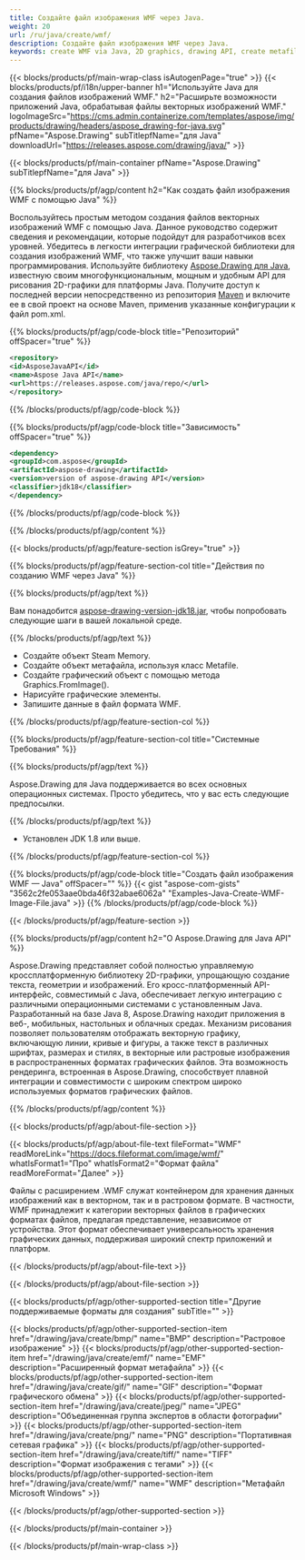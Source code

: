 ```yaml
---
title: Создайте файл изображения WMF через Java.
weight: 20
url: /ru/java/create/wmf/
description: Создайте файл изображения WMF через Java.
keywords: create WMF via Java, 2D graphics, drawing API, create metafile in Java, Drawing для Java, save WMF image file, cross-platform 2D graphic library, Metafile class, vector graphics drawing, draw line, WMF image file, Graphics file formats
---
```


{{< blocks/products/pf/main-wrap-class isAutogenPage="true" >}}
{{< blocks/products/pf/i18n/upper-banner h1="Используйте Java для создания файлов изображений WMF." h2="Расширьте возможности приложений Java, обрабатывая файлы векторных изображений WMF." logoImageSrc="https://cms.admin.containerize.com/templates/aspose/img/products/drawing/headers/aspose_drawing-for-java.svg" pfName="Aspose.Drawing" subTitlepfName="для Java" downloadUrl="https://releases.aspose.com/drawing/java/" >}}

{{< blocks/products/pf/main-container pfName="Aspose.Drawing" subTitlepfName="для Java" >}}


{{% blocks/products/pf/agp/content h2="Как создать файл изображения WMF с помощью Java" %}}

Воспользуйтесь простым методом создания файлов векторных изображений WMF с помощью Java. Данное руководство содержит сведения и рекомендации, которые подойдут для разработчиков всех уровней. Убедитесь в легкости интеграции графической библиотеки для создания изображений WMF, что также улучшит ваши навыки программирования. Используйте библиотеку [Aspose.Drawing для Java](https://products.aspose.com/drawing/java), известную своим многофункциональным, мощным и удобным API для рисования 2D-графики для платформы Java. Получите доступ к последней версии непосредственно из репозитория [Maven](https://releases.aspose.com/java/repo/com/aspose/aspose-drawing/) и включите ее в свой проект на основе Maven, применив указанные конфигурации к файл pom.xml.

{{% blocks/products/pf/agp/code-block title="Репозиторий" offSpacer="true" %}}

```xml
<repository>
<id>AsposeJavaAPI</id>
<name>Aspose Java API</name>
<url>https://releases.aspose.com/java/repo/</url>
</repository>
```

{{% /blocks/products/pf/agp/code-block %}}

{{% blocks/products/pf/agp/code-block title="Зависимость" offSpacer="true" %}}

```xml
<dependency>
<groupId>com.aspose</groupId>
<artifactId>aspose-drawing</artifactId>
<version>version of aspose-drawing API</version>
<classifier>jdk18</classifier>
</dependency>
```

{{% /blocks/products/pf/agp/code-block %}}

{{% /blocks/products/pf/agp/content %}}


{{< blocks/products/pf/agp/feature-section isGrey="true" >}}

{{% blocks/products/pf/agp/feature-section-col title="Действия по созданию WMF через Java" %}}

{{% blocks/products/pf/agp/text %}}

Вам понадобится [aspose-drawing-version-jdk18.jar](https://releases.aspose.com/drawing/java/), чтобы попробовать следующие шаги в вашей локальной среде.

{{% /blocks/products/pf/agp/text %}}

+ Создайте объект Steam Memory.
+ Создайте объект метафайла, используя класс Metafile.
+ Создайте графический объект с помощью метода Graphics.FromImage().
+ Нарисуйте графические элементы.
+ Запишите данные в файл формата WMF.

{{% /blocks/products/pf/agp/feature-section-col %}}

{{% blocks/products/pf/agp/feature-section-col title="Системные Требования" %}}

{{% blocks/products/pf/agp/text %}}

Aspose.Drawing для Java поддерживается во всех основных операционных системах. Просто убедитесь, что у вас есть следующие предпосылки.

{{% /blocks/products/pf/agp/text %}}

- Установлен JDK 1.8 или выше.

{{% /blocks/products/pf/agp/feature-section-col %}}

{{% blocks/products/pf/agp/code-block title="Создать файл изображения WMF — Java" offSpacer="" %}}
{{< gist "aspose-com-gists" "3562c2fe053aae0bda46f32abae6062a" "Examples-Java-Create-WMF-Image-File.java" >}}
{{% /blocks/products/pf/agp/code-block %}}

{{< /blocks/products/pf/agp/feature-section >}}


<!-- aboutfile Starts -->

{{% blocks/products/pf/agp/content h2="О Aspose.Drawing для Java API" %}}

Aspose.Drawing представляет собой полностью управляемую кроссплатформенную библиотеку 2D-графики, упрощающую создание текста, геометрии и изображений. Его кросс-платформенный API-интерфейс, совместимый с Java, обеспечивает легкую интеграцию с различными операционными системами с установленным Java. Разработанный на базе Java 8, Aspose.Drawing находит приложения в веб-, мобильных, настольных и облачных средах. Механизм рисования позволяет пользователям отображать векторную графику, включающую линии, кривые и фигуры, а также текст в различных шрифтах, размерах и стилях, в векторные или растровые изображения в распространенных форматах графических файлов. Эта возможность рендеринга, встроенная в Aspose.Drawing, способствует плавной интеграции и совместимости с широким спектром широко используемых форматов графических файлов.

{{% /blocks/products/pf/agp/content %}}


{{< blocks/products/pf/agp/about-file-section >}}

{{< blocks/products/pf/agp/about-file-text fileFormat="WMF" readMoreLink="https://docs.fileformat.com/image/wmf/" whatIsFormat1="Про" whatIsFormat2="Формат файла" readMoreFormat="Далее" >}}

Файлы с расширением .WMF служат контейнером для хранения данных изображений как в векторном, так и в растровом формате. В частности, WMF принадлежит к категории векторных файлов в графических форматах файлов, предлагая представление, независимое от устройства. Этот формат обеспечивает универсальность хранения графических данных, поддерживая широкий спектр приложений и платформ.

{{< /blocks/products/pf/agp/about-file-text >}}

{{< /blocks/products/pf/agp/about-file-section >}}

<!-- aboutfile Ends -->


{{< blocks/products/pf/agp/other-supported-section title="Другие поддерживаемые форматы для создания" subTitle="" >}}

{{< blocks/products/pf/agp/other-supported-section-item href="/drawing/java/create/bmp/" name="BMP" description="Растровое изображение" >}}
{{< blocks/products/pf/agp/other-supported-section-item href="/drawing/java/create/emf/" name="EMF" description="Расширенный формат метафайла" >}}
{{< blocks/products/pf/agp/other-supported-section-item href="/drawing/java/create/gif/" name="GIF" description="Формат графического обмена" >}}
{{< blocks/products/pf/agp/other-supported-section-item href="/drawing/java/create/jpeg/" name="JPEG" description="Объединенная группа экспертов в области фотографии" >}}
{{< blocks/products/pf/agp/other-supported-section-item href="/drawing/java/create/png/" name="PNG" description="Портативная сетевая графика" >}}
{{< blocks/products/pf/agp/other-supported-section-item href="/drawing/java/create/tiff/" name="TIFF" description="Формат изображения с тегами" >}}
{{< blocks/products/pf/agp/other-supported-section-item href="/drawing/java/create/wmf/" name="WMF" description="Метафайл Microsoft Windows" >}}


{{< /blocks/products/pf/agp/other-supported-section >}}

{{< /blocks/products/pf/main-container >}}

{{< /blocks/products/pf/main-wrap-class >}}
